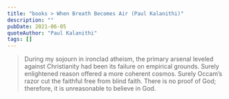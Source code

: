 ```yaml
---
title: "books > When Breath Becomes Air (Paul Kalanithi)"
description: ""
pubDate: 2021-06-05
quoteAuthor: "Paul Kalanithi"
tags: []
---
```


> During my sojourn in ironclad atheism, the primary arsenal leveled against Christianity had been its failure on empirical grounds. Surely enlightened reason offered a more coherent cosmos. Surely Occam’s razor cut the faithful free from blind faith. There is no proof of God; therefore, it is unreasonable to believe in God.
